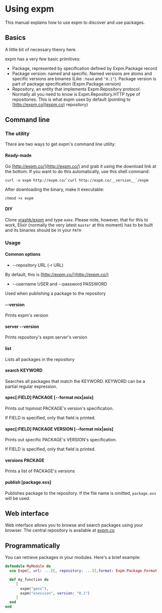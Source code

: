 Using expm
==========

This manual explains how to use expm to discover and use packages.

Basics
------

A little bit of necessary theory here.

expm has a very few basic primitives:

* Package, represented by specification defined by Expm.Package record
* Package version: named and specific. Named versions are atoms and specific versions are binaries (Like `:head` and `"0.1"`). Package version is part of package specification (Expm.Package.version)
* Repository, an entity that implements Expm.Repository protocol. Normally all you need to know is Expm.Repository.HTTP type of repositories. This is what expm uses by default (pointing to [http://expm.co](expm.co) repository)


Command line
------------

### The utility

There are two ways to get expm's command line utility:

#### Ready-made

Go [http://expm.co/](http://expm.co/) and grab it using the download link at the bottom. If you want to do this automatically, use this shell command:

```
curl -o expm http://expm.co/`curl http://expm.co/__version__`/expm
```

After downloading the binary, make it executable:

```
chmod +x expm
```

#### DIY

Clone [yrashk/expm](https://github.com/yrashk/expm) and type `make`. Please note, however,
that for this to work, Elixir (normally the very latest `master` at this moment) has to be built and its binaries should be in your `PATH`

### Usage

#### Common options

* --repository URL (-r URL)

By default, this is [http://expm.co/](http://expm.co/)

* --username USER and --password PASSWORD

Used when publishing a package to the repository

#### --version

Prints expm's version

#### server --version

Prints repository's expm server's version

#### list

Lists all packages in the repository

#### search KEYWORD

Searches all packages that match the KEYWORD. KEYWORD can be a partial regular expression.

#### spec[:FIELD] PACKAGE [--format mix|asis]

Prints out topmost PACKAGE's version's specification.

If FIELD is specified, only that field is printed.

#### spec[:FIELD] PACKAGE VERSION [--format mix|asis]

Prints out specific PACKAGE's VERSION's specification.

If FIELD is specified, only that field is printed.

#### versions PACKAGE

Prints a list of PACKAGE's versions

#### publish [package.exs]

Publishes package to the repository. If the file name is omitted, `package.exs` will be used.

Web interface
-------------

Web interface allows you to browse and search packages using your browser. The central repository is available at [expm.co](http://expm.co)

Programmatically
----------------

You can retrieve packages in your modules. Here's a brief example:

```elixir
defmodule MyModule do
  use Expm[, url: ...][, repository: ...][,format: Expm.Package.Format.Mix | Expm.Package.Format.Asis]

  def my_function do
     [
       expm("genx"),
       expm("esession", version: "0.1")
     ]
  end
end
```
